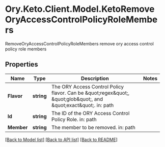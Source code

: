 # Ory.Keto.Client.Model.KetoRemoveOryAccessControlPolicyRoleMembers
RemoveOryAccessControlPolicyRoleMembers remove ory access control policy role members
## Properties

Name | Type | Description | Notes
------------ | ------------- | ------------- | -------------
**Flavor** | **string** | The ORY Access Control Policy flavor. Can be \&quot;regex\&quot;, \&quot;glob\&quot;, and \&quot;exact\&quot;.  in: path | 
**Id** | **string** | The ID of the ORY Access Control Policy Role.  in: path | 
**Member** | **string** | The member to be removed.  in: path | 

[[Back to Model list]](../README.md#documentation-for-models) [[Back to API list]](../README.md#documentation-for-api-endpoints) [[Back to README]](../README.md)

